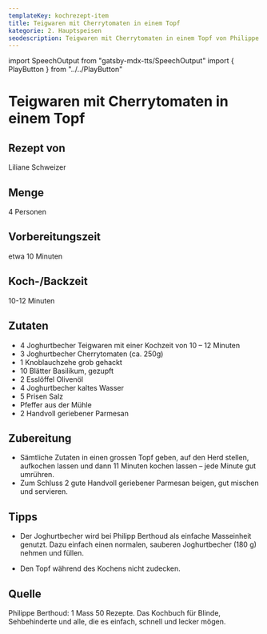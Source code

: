 ```yaml
---
templateKey: kochrezept-item
title: Teigwaren mit Cherrytomaten in einem Topf
kategorie: 2. Hauptspeisen
seodescription: Teigwaren mit Cherrytomaten in einem Topf von Philippe Berthoud
---
```

import SpeechOutput from "gatsby-mdx-tts/SpeechOutput"
import { PlayButton } from "../../PlayButton"

<SpeechOutput id="kochrezept-liliane-schweizer-teigwaren-mit-cherrytomaten-in-einem-topf" customPlayButton={PlayButton}>

# Teigwaren mit Cherrytomaten in einem Topf

## Rezept von

Liliane Schweizer

## Menge
4 Personen
## Vorbereitungszeit
etwa 10 Minuten
## Koch-/Backzeit
10-12 Minuten

## Zutaten
* 4 Joghurtbecher Teigwaren mit einer Kochzeit von 10 – 12 Minuten
* 3 Joghurtbecher Cherrytomaten (ca. 250g)
* 1 Knoblauchzehe grob gehackt
* 10 Blätter Basilikum, gezupft 
* 2 Esslöffel Olivenöl
* 4 Joghurtbecher kaltes Wasser
* 5 Prisen Salz
* Pfeffer aus der Mühle
* 2 Handvoll geriebener Parmesan



## Zubereitung
* Sämtliche Zutaten in einen grossen Topf geben, auf den Herd stellen, aufkochen lassen und dann 11 Minuten kochen lassen – jede Minute gut umrühren.
* Zum Schluss 2 gute Handvoll geriebener Parmesan beigen, gut mischen und servieren.



## Tipps
* Der Joghurtbecher wird bei Philipp Berthoud als einfache Masseinheit genutzt. Dazu einfach einen normalen, sauberen Joghurtbecher (180 g) nehmen und füllen.   

* Den Topf während des Kochens nicht zudecken.


## Quelle
Philippe Berthoud: 1 Mass 50 Rezepte. Das Kochbuch für Blinde, Sehbehinderte und alle, die es einfach, schnell und lecker mögen.

</SpeechOutput>